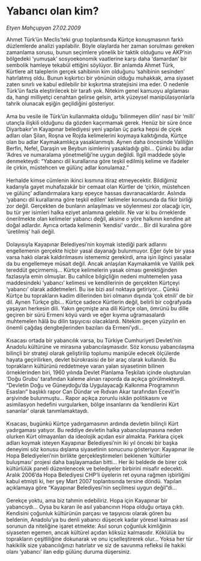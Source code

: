# Yabancı olan kim?

*Etyen Mahçupyan 27.02.2009*

<div class="taraf_structure_2col_1zq">
<div class="margen_n">



 <p>Ahmet Türk’ün Meclis’teki grup toplantısında Kürtçe konuşmasının farklı düzlemlerde analizi yapılabilir. Böyle olaylarda her zaman sorulması gereken zamanlama sorusu, bunun seçimlere yönelik bir taktik olduğunu ve AKP’nin bölgedeki ‘yumuşak’ sosyoekonomik vaatlerine karşı daha ‘damardan’ bir sembolik hamleye tekabül ettiğini söylüyor. Bir anlamda Ahmet Türk, Kürtlere ait taleplerin gerçek sahibinin kim olduğunu ‘sahibinin sesinden’ hatırlatmış oldu. Bunun kışkırtıcı bir yönünün olduğu muhakkak, ama siyaset zaten sınırlı ve kabul edilebilir bir kışkırtma stratejisini ima eder. O nedenle Türk’ün fazla eleştirilecek bir tarafı yok. Nitekim genel kamuoyu algılaması da, hangi milliyetçi cenahtan gelirse gelsin, artık yüzeysel manipülasyonlarla tahrik olunacak eşiğin geçildiğini gösteriyor. <br/><br/>Ama bu vesile ile Türk’ün kullanmakta olduğu ‘bilinmeyen dilin’ nasıl bir ‘milli’ utançla ilişkili olduğunu da gözden kaçırmamak gerek. Henüz bir süre önce Diyarbakır’ın Kayapınar belediyesi yeni yapılan üç parka hepsi de çiçek adları olan Şilan, Roşna ve Rojda kelimelerini koymaya kalktığında, Kürtçe olan bu adlar Kaymakamlıkça yasaklanmıştı. Aynen daha öncesinde Valiliğin Berfin, Nefel, Daraşin ve Beybun isimlerini yasakladığı gibi... Çünkü bu adlar ‘Adres ve numaralama yönetmeliği’ne uygun değildi. İlgili maddede şöyle denmekteydi: “Yabancı dil kurallarına göre teşkil edilmiş kelime ve ifadeler ile çirkin, müstehcen ve gülünç adlar konulamaz.” <br/><br/>Herhalde kimse cümlenin ikinci kısmına itiraz etmeyecektir. Bildiğimiz kadarıyla gayet muhafazakâr bir cemaat olan Kürtler de ‘çirkin, müstehcen ve gülünç’ adlandırmalara karşı epeyce hassas davranacaklardır. Aslında ‘yabancı dil kurallarına göre teşkil edilen’ kelimeler konusunda da fikir birliği zor değil. Gerçekten de bunların anlaşılması ve söylenmesi zor olacağı için, bu tür yer isimleri halka eziyet anlamına gelebilir. Ne var ki bu örneklerde önerilmekte olan kelimeler yabancı değil, aksine o yöre halkının kendine ait doğal adlardır. Ayrıca ortada kelimenin ‘kendisi’ vardır... Bir dil kuralına göre ‘üretilmiş’ hali değil. <br/><br/>Dolayısıyla Kayapınar Belediyesi’nin koymak istediği park adlarını engellemenin gerçekte hiçbir yasal dayanağı bulunmuyor. Eğer öyle bir yasa varsa haklı olarak kaldırılmasını istememiz gerekirdi, ama işin ilginci yasalar da bu engellemeye müsait değil. Ancak anlaşılan Kaymakamlık ve Valilik pek tereddüt geçirmemiş... Kürtçe kelimelerin yasak olması gerektiğinden fazlasıyla emin olmuşlar. Bu cahilce bilgiçliğin nedeni muhtemelen yasa maddesindeki ‘yabancı’ kelimesi ve kendilerinin de gerçekten Kürtçeyi ‘yabancı’ olarak addetmeleri. Bu ise bizi asıl noktaya getiriyor... Çünkü Kürtçe bu toprakların kadim dillerinden biri olmanın dışında ‘çok etnili’ de bir dil. Aynen Türkçe gibi... Kürtçe sadece Kürtlerin değil, belirli bir coğrafyada yaşayan herkesin dili. Yakın geçmişte ana dili Kürtçe olan, ömrünü bu dille geçiren bir sürü Ermeni köyü vardı ve eğer kıyıma uğramasalardı muhtemelen hâlâ bu dilin taşıyıcısı olacaklardı. Nitekim geçen yüzyılın en önemli çağdaş dengbejlerinden bazıları da Ermeni’ydi... <br/><br/>Kısacası ortada bir yabancılık varsa, bu Türkiye Cumhuriyeti Devleti’nin Anadolu kültürüne ve mirasına yabancılaşmasıdır. Söz konusu yabancılaşma bilinçli bir strateji olarak geliştirilip toplumu manipüle edecek ölçülerde hayata geçirilirken, devlet bürokrasisi de bir araç olarak kullanıldı. Bu toprakların kültürünü reddetmeye varan yalan siyasetinin bilinen örneklerinden biri, 1960 yılında Devlet Planlama Teşkilatı içinde oluşturulan ‘Doğu Grubu’ tarafından kaleme alınan raporda da açıkça görülmekteydi. “Devletin Doğu ve Güneydoğu’da Uygulayacağı Kalkınma Programının Esasları” başlıklı rapor Can Dündar ve Rıdvan Akar tarafından Ecevit’in arşivinde bulunmuştu... Rapor açıkça zorunlu iskân politikasını ve asimilasyon hedefini vurgularken, bölge insanlarını da ‘kendilerini Kürt sananlar’ olarak tanımlamaktaydı. <br/><br/>Kısacası, bugünkü Kürtçe yadırgamasının ardında devletin bilinçli Kürt yadırgaması yatıyor. Bu reddiye devletin halka yabancılaşmasına neden olurken Kürt olmayanları da ideolojik açıdan esir almakta. Parklara çiçek adları koymak isteyen Kayapınar Belediyesi’nin iki yıl önceki bir başka deneyimi söz konusu dışlama siyasetinin sonucunu gösteriyor: Kayapınar ile Hopa Belediyeleri’nin birlikte gerçekleştirmeleri beklenen ‘kültürler buluşması’ projesi daha başlayamadan bitti... Her iki beldede de birer çok kültürlülük paneli düzenlenecek ve belediyeler birbirini misafir edecekti. Aralık 2006’da Hopa Belediyesi CHP’li üyelerin ret oyuna rağmen işbirliğini kabul etmişti ki, her şey Mart 2007 toplantısında tersine döndü. Yapılan açıklamaya göre “Kayapınar Belediyesi’nin seçilmesi uygun değil”di... <br/><br/>Gerekçe yoktu, ama biz tahmin edebiliriz. Hopa için Kayapınar bir yabancıydı... Oysa bu kararı ile asıl yabancının Hopa olduğu ortaya çıktı. Kendisini çoğunluk kültürünün parçası ve taşıyıcısı olarak gören bu beldenin, Anadolu’ya bu denli yabancı düşecek kadar yöresel kalması asıl sorunun da niteliğine işaret etmekte: Asıl sorun çoğunluk kimliğinin siyaseten egemen, ancak kültürel açıdan köksüz kalmasıdır. Köklülük bu toprakların çeşitliliğine dokunarak ve onu içselleştirerek olur... Yoksa her tür hakikilik size yabancılığınızı hatırlatır ve siz de savunma refleksi ile hakiki olanı ‘yabancı’ ilan edip gülünç duruma düşersiniz. </p>

<br/>


<div id="taraf_not">
</div>

</div>


</div>
